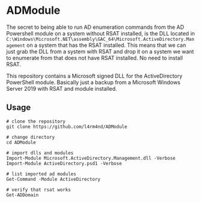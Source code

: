 # ADModule

The secret to being able to run AD enumeration commands from the AD Powershell module on a system without RSAT installed, is the DLL located in ``C:\Windows\Microsoft.NET\assembly\GAC_64\Microsoft.ActiveDirectory.Management`` on a system that has the RSAT installed. This means that we can just grab the DLL from a system with RSAT and drop it on a system we want to enumerate from that does not have RSAT installed. No need to install RSAT.

This repository contains a Microsoft signed DLL for the ActiveDirectory PowerShell module. Basically just a backup from a Microsoft Windows Server 2019 with RSAT and module installed.

## Usage

````
# clone the repository
git clone https://github.com/l4rm4nd/ADModule

# change directory
cd ADModule

# import dlls and modules
Import-Module Microsoft.ActiveDirectory.Management.dll -Verbose
Import-Module ActiveDirectory.psd1 -Verbose

# list imported ad modules
Get-Command -Module ActiveDirectory

# verify that rsat works
Get-ADDomain
````

